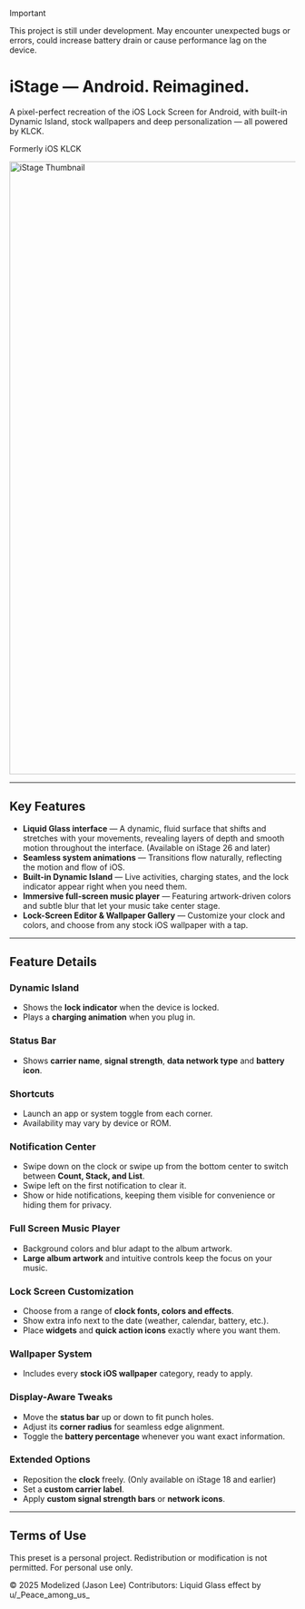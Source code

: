 > [!IMPORTANT]
> This project is still under development. May encounter unexpected bugs or errors, could increase battery drain or cause performance lag on the device.

# iStage — Android. Reimagined.

A pixel-perfect recreation of the iOS Lock Screen for Android, with built-in Dynamic Island, stock wallpapers and deep personalization — all powered by KLCK.

Formerly iOS KLCK

<img width="1920" height="1080" alt="iStage Thumbnail" src="https://github.com/user-attachments/assets/72c5c262-3c3e-44d8-a15e-a0f56a28dbf9" />

---

## Key Features
- **Liquid Glass interface** — A dynamic, fluid surface that shifts and stretches with your movements, revealing layers of depth and smooth motion throughout the interface. (Available on iStage 26 and later)
- **Seamless system animations** — Transitions flow naturally, reflecting the motion and flow of iOS.
- **Built-in Dynamic Island** — Live activities, charging states, and the lock indicator appear right when you need them.
- **Immersive full-screen music player** — Featuring artwork-driven colors and subtle blur that let your music take center stage.
- **Lock-Screen Editor & Wallpaper Gallery** — Customize your clock and colors, and choose from any stock iOS wallpaper with a tap.

---

## Feature Details

### Dynamic Island
- Shows the **lock indicator** when the device is locked.
- Plays a **charging animation** when you plug in.

### Status Bar
- Shows **carrier name**, **signal strength**, **data network type** and **battery icon**.

### Shortcuts
- Launch an app or system toggle from each corner.
- Availability may vary by device or ROM.

### Notification Center
- Swipe down on the clock or swipe up from the bottom center to switch between **Count, Stack, and List**.
- Swipe left on the first notification to clear it.
- Show or hide notifications, keeping them visible for convenience or hiding them for privacy.

### Full Screen Music Player
- Background colors and blur adapt to the album artwork.
- **Large album artwork** and intuitive controls keep the focus on your music.

### Lock Screen Customization
- Choose from a range of **clock fonts, colors and effects**.
- Show extra info next to the date (weather, calendar, battery, etc.).
- Place **widgets** and **quick action icons** exactly where you want them.

### Wallpaper System
- Includes every **stock iOS wallpaper** category, ready to apply.

### Display-Aware Tweaks
- Move the **status bar** up or down to fit punch holes.
- Adjust its **corner radius** for seamless edge alignment.
- Toggle the **battery percentage** whenever you want exact information.

### Extended Options
- Reposition the **clock** freely. (Only available on iStage 18 and earlier)
- Set a **custom carrier label**.
- Apply **custom signal strength bars** or **network icons**.

---

## Terms of Use
This preset is a personal project.
Redistribution or modification is not permitted.
For personal use only.

© 2025 Modelized (Jason Lee)
Contributors: Liquid Glass effect by u/\_Peace\_among\_us\_
